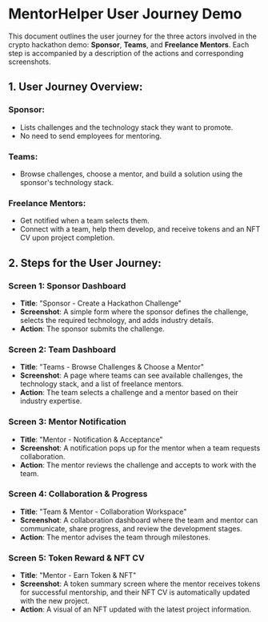 # MentorHelper User Journey Demo

This document outlines the user journey for the three actors involved in the crypto hackathon demo: **Sponsor**, **Teams**, and **Freelance Mentors**. Each step is accompanied by a description of the actions and corresponding screenshots.

## 1. User Journey Overview:

### Sponsor:
- Lists challenges and the technology stack they want to promote. 
- No need to send employees for mentoring. 

### Teams:
- Browse challenges, choose a mentor, and build a solution using the sponsor's technology stack.

### Freelance Mentors:
- Get notified when a team selects them.
- Connect with a team, help them develop, and receive tokens and an NFT CV upon project completion.

## 2. Steps for the User Journey:

### Screen 1: Sponsor Dashboard
- **Title**: "Sponsor - Create a Hackathon Challenge"
- **Screenshot**: A simple form where the sponsor defines the challenge, selects the required technology, and adds industry details.
- **Action**: The sponsor submits the challenge.

### Screen 2: Team Dashboard
- **Title**: "Teams - Browse Challenges & Choose a Mentor"
- **Screenshot**: A page where teams can see available challenges, the technology stack, and a list of freelance mentors.
- **Action**: The team selects a challenge and a mentor based on their industry expertise.

### Screen 3: Mentor Notification
- **Title**: "Mentor - Notification & Acceptance"
- **Screenshot**: A notification pops up for the mentor when a team requests collaboration.
- **Action**: The mentor reviews the challenge and accepts to work with the team.

### Screen 4: Collaboration & Progress
- **Title**: "Team & Mentor - Collaboration Workspace"
- **Screenshot**: A collaboration dashboard where the team and mentor can communicate, share progress, and review the development stages.
- **Action**: The mentor advises the team through milestones.

### Screen 5: Token Reward & NFT CV
- **Title**: "Mentor - Earn Token & NFT"
- **Screenshot**: A token summary screen where the mentor receives tokens for successful mentorship, and their NFT CV is automatically updated with the new project.
- **Action**: A visual of an NFT updated with the latest project information.
